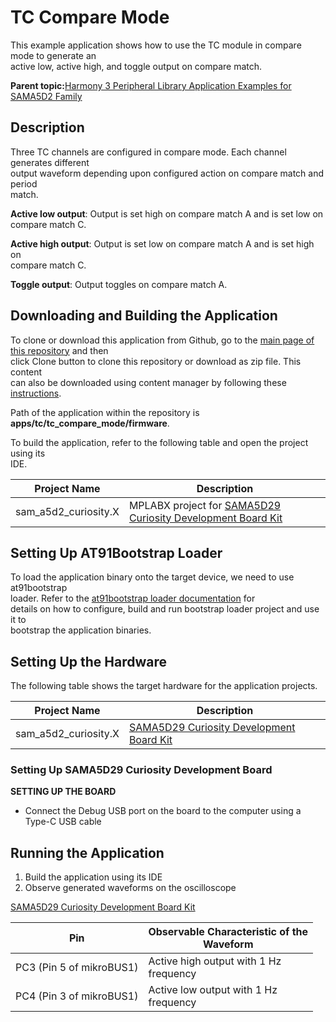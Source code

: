 # TC Compare Mode

This example application shows how to use the TC module in compare mode to generate an<br /> active low, active high, and toggle output on compare match.

**Parent topic:**[Harmony 3 Peripheral Library Application Examples for SAMA5D2 Family](GUID-3730E5D6-911C-4BCA-9955-26D7EB66B585.md)

## Description

Three TC channels are configured in compare mode. Each channel generates different<br /> output waveform depending upon configured action on compare match and period<br /> match.

**Active low output**: Output is set high on compare match A and is set low on<br /> compare match C.

**Active high output**: Output is set low on compare match A and is set high on<br /> compare match C.

**Toggle output**: Output toggles on compare match A.

## Downloading and Building the Application

To clone or download this application from Github, go to the [main page of this repository](https://github.com/Microchip-MPLAB-Harmony/csp_apps_sam_a5d2) and then<br /> click Clone button to clone this repository or download as zip file. This content<br /> can also be downloaded using content manager by following these [instructions](https://github.com/Microchip-MPLAB-Harmony/contentmanager/wiki).

Path of the application within the repository is<br /> **apps/tc/tc\_compare\_mode/firmware**.

To build the application, refer to the following table and open the project using its<br /> IDE.

|Project Name|Description|
|------------|-----------|
|sam\_a5d2\_curiosity.X|MPLABX project for [SAMA5D29 Curiosity Development Board Kit](https://www.microchip.com/en-us/development-tool/EV07R15A)|

## Setting Up AT91Bootstrap Loader

To load the application binary onto the target device, we need to use at91bootstrap<br /> loader. Refer to the [at91bootstrap loader documentation](GUID-DA6B998E-C5DD-4566-BB08-7DC124553FBF.md) for<br /> details on how to configure, build and run bootstrap loader project and use it to<br /> bootstrap the application binaries.

## Setting Up the Hardware

The following table shows the target hardware for the application projects.

|Project Name|Description|
|------------|-----------|
|sam\_a5d2\_curiosity.X|[SAMA5D29 Curiosity Development Board Kit](https://www.microchip.com/en-us/development-tool/EV07R15A)|

### Setting Up SAMA5D29 Curiosity Development Board

**SETTING UP THE BOARD**

-   Connect the Debug USB port on the board to the computer using a Type-C USB cable

## Running the Application

1.  Build the application using its IDE
2.  Observe generated waveforms on the oscilloscope

[SAMA5D29 Curiosity Development Board Kit](https://www.microchip.com/en-us/development-tool/EV07R15A)

|Pin|Observable Characteristic of the<br /> Waveform|
|---|-------------------------------------------------------------|
|PC3 \(Pin 5 of mikroBUS1\)|Active high output with 1 Hz<br /> frequency|
|PC4 \(Pin 3 of mikroBUS1\)|Active low output with 1 Hz<br /> frequency|

